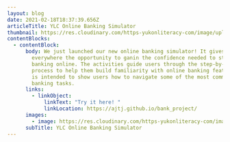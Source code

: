 ```yaml
---
layout: blog
date: 2021-02-18T18:37:39.656Z
articleTitle: YLC Online Banking Simulator
thumbnail: https://res.cloudinary.com/https-yukonliteracy-com/image/upload/q_35/v1648537591/screen-shot-2021-02-18-at-11.36.33-am_mc3okq.png
contentBlocks:
  - contentBlock:
      body: We just launched our new online banking simulator! It gives people
        everywhere the opportunity to ganin the confidence needed to start
        banking online. The activities guide users through the step-by-step
        process to help them build familiarity with online banking features. It
        is intended to show users how to navigate some of the most common
        banking tasks.
      links:
        - linkObject:
            linkText: "Try it here! "
            linkLocation: https://ajtj.github.io/bank_project/
      images:
        - image: https://res.cloudinary.com/https-yukonliteracy-com/image/upload/q_35/v1648537591/screen-shot-2021-02-18-at-11.36.33-am_mc3okq.png
      subTitle: YLC Online Banking Simulator
---
```

